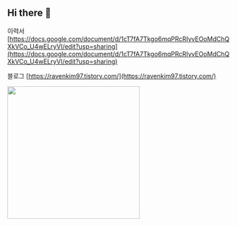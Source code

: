 ## Hi there 👋


이력서
[https://docs.google.com/document/d/1cT7fA7Tkgo6mqPRcRIyvEOoMdChQXkVCo_U4wELryVI/edit?usp=sharing](https://docs.google.com/document/d/1cT7fA7Tkgo6mqPRcRIyvEOoMdChQXkVCo_U4wELryVI/edit?usp=sharing)


블로그
[https://ravenkim97.tistory.com/](https://ravenkim97.tistory.com/)



<!--
**ravenkim/ravenkim** is a ✨ _special_ ✨ repository because its `README.md` (this file) appears on your GitHub profile.

Here are some ideas to get you started:

- 🔭 I’m currently working on ...
- 🌱 I’m currently learning ...
- 👯 I’m looking to collaborate on ...
- 🤔 I’m looking for help with ...
- 💬 Ask me about ...
- 📫 How to reach me: ...
- 😄 Pronouns: ...
- ⚡ Fun fact: ...
-->


<a href="https://github.com/devxb/gitanimals">
<img
  src="https://render.gitanimals.org/farms/ravenkim"
  width="300"
  height="300"
/>
</a>



















